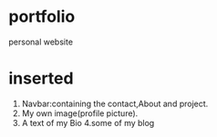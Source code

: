 # portfolio
personal website
# inserted
1. Navbar:containing the contact,About and project.
2. My own image(profile picture).
3. A text of my Bio
4.some of my blog
